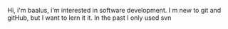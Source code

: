 Hi, i'm baalus, i'm interested in software development. I
m new to git and gitHub, but I want to lern it it. In the past I only used svn
